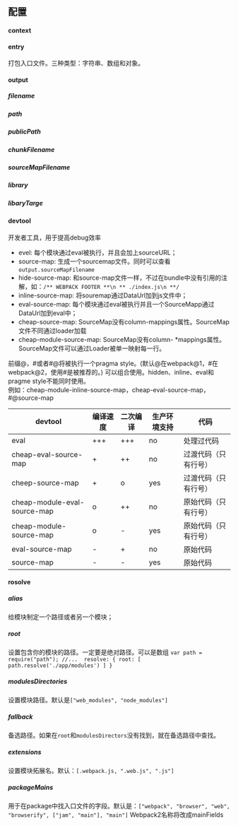 ## 配置
#### context

#### entry 
打包入口文件。三种类型：字符串、数组和对象。

#### output
##### filename

##### path

##### publicPath

##### chunkFilename

##### sourceMapFilename

##### library

##### libaryTarge

#### devtool
开发者工具，用于提高debug效率
* evel: 每个模块通过eval被执行，并且会加上sourceURL；
* source-map: 生成一个sourcemap文件。同时可以查看`output.sourceMapFilename`
* hide-source-map: 和source-map文件一样，不过在bundle中没有引用的注解，如：`/** WEBPACK FOOTER **\n ** ./index.js\n **/`
* inline-source-map: 将souremap通过DataUrl加到js文件中；
* eval-source-map: 每个模块通过eval被执行并且一个SourceMapp通过DataUrl加到eval中；
* cheap-source-map: SourceMap没有column-mappings属性。SourceMap文件不同通过loader加载
* cheap-module-source-map: SourceMap没有column-
*mappings属性。SourceMap文件可以通过Loader被单一映射每一行。

前缀@，#或者#@将被执行一个pragma style。(默认@在webpack@1，#在webpack@2，使用#是被推荐的。)
可以组合使用。hidden、inline、eval和pragme style不能同时使用。  
例如：cheap-module-inline-source-map，cheap-eval-source-map，#@source-map

devtool|编译速度|二次编译|生产环境支持|代码
---|----|----|----|--- 
eval| +++ | +++ | no | 处理过代码
cheap-eval-source-map|+| ++| no |过渡代码（只有行号）
cheep-source-map|+|o|yes|过渡代码（只有行号）
cheap-module-eval-source-map|o|++|no|原始代码（只有行号）
cheap-module-source-map|o|-|yes|原始代码（只有行号）
eval-source-map|-|+|no|原始代码
source-map|-|-|yes|原始代码

#### rosolve
##### alias 
给模块制定一个路径或者另一个模块；
##### root
设置包含你的模块的路径。一定要是绝对路径。可以是数组
`
    var path = require("path");
    //... 
    resolve: {
        root: [
            path.resolve('./app/modules')
        ]
    }
`
##### modulesDirectories 
设置模块路径。默认是`["web_modules", "node_modules"]`

##### fallback 
备选路径。如果在`root`和`modulesDirectors`没有找到，就在备选路径中查找。

##### extensions
设置模块拓展名。默认：`[.webpack.js, ".web.js", ".js"]`

##### packageMains
用于在package中找入口文件的字段。默认是：`["webpack", "browser", "web", "browserify", ["jam", "main"], "main"]`
Webpack2名称将改成mainFields
